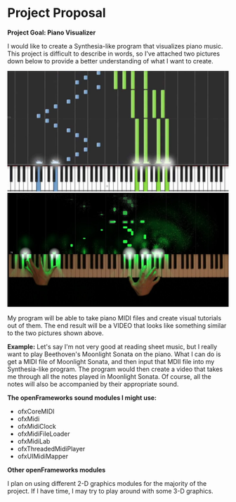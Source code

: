 # Project Proposal

**Project Goal: Piano Visualizer**


I would like to create a Synthesia-like program that visualizes piano music.
This project is difficult to describe in words, so I've attached two pictures
down below to provide a better understanding of what I want to create.

![An example of Synthesia](synthesia.png)
![A cooler version of Synthesia](imitation.png)

My program will be able to take piano MIDI files and create visual tutorials out
of them. The end result will be a VIDEO that looks like something similar
to the two pictures shown above.

**Example:**
Let's say I'm not very good at reading sheet music, but I really want to play
Beethoven's Moonlight Sonata on the piano. What I can do is get a MIDI file of
Moonlight Sonata, and then input that MDII file into my Synthesia-like program.
The program would then create a video that takes me through all the notes played
in Moonlight Sonata. Of course, all the notes will also be accompanied by their
appropriate sound.

**The openFrameworks sound modules I might use:**
- ofxCoreMIDI
- ofxMidi
- ofxMidiClock
- ofxMidiFileLoader
- ofxMidiLab
- ofxThreadedMidiPlayer
- ofxUIMidiMapper

**Other openFrameworks modules**

I plan on using different 2-D graphics modules for the majority of the project.
If I have time, I may try to play around with some 3-D graphics.
